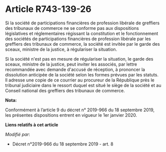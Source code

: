 # Article R743-139-26

Si la société de participations financières de profession libérale de greffiers des tribunaux de commerce ne se conforme pas
aux dispositions législatives et réglementaires régissant la constitution et le fonctionnement des sociétés de participations
financières de profession libérale par les greffiers des tribunaux de commerce, la société est invitée par le garde des
sceaux, ministre de la justice, à régulariser la situation. 

Si la société n'est pas en mesure de régulariser la situation, le garde des sceaux, ministre de la justice, peut inviter les
associés, par lettre recommandée avec demande d'accusé de réception, à prononcer la dissolution anticipée de la société selon
les formes prévues par les statuts. Il adresse une copie de ce courrier au procureur de la République près le   tribunal
judiciaire dans le ressort duquel est situé le siège de la société et au Conseil national des greffiers des tribunaux de
commerce.

**Nota:**

Conformément à l’article 9 du décret n° 2019-966 du 18 septembre 2019, les présentes dispositions entrent en vigueur le 1er
janvier 2020.

**Liens relatifs à cet article**

_Modifié par_:

  - Décret n°2019-966 du 18 septembre 2019 - art. 8
